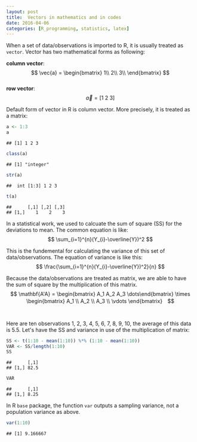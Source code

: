 ```yaml
---
layout: post
title:  Vectors in mathematics and in codes
date: 2016-04-06
categories: [R_programming, statistics, latex]
---
```

When a set of data/observations is imported to R, it is usually treated as `vector`. Vector has two mathematical forms as following:  

**column vector**:  
$$ \vec{a} = \begin{bmatrix}
 1\\
 2\\
 3\\
\end{bmatrix} $$  
**row vector**:  
$$ \vec{a} = [ 1\ 2\ 3 ] $$

Default form of vector in R is column vector. More precisely, it is treated as a matrix:  

```r
a <- 1:3
a
```

```
## [1] 1 2 3
```

```r
class(a)
```

```
## [1] "integer"
```

```r
str(a)
```

```
##  int [1:3] 1 2 3
```

```r
t(a)
```

```
##      [,1] [,2] [,3]
## [1,]    1    2    3
```

In a statistical work, we used to calcuate the sum of square (SS) for the deviations to mean. The common equation is like:  
$$ \sum_{i=1}^{n}(Y_{i}-\overline{Y})^2 $$  

This is the fundemental for calculating the variance of this set of data/observations. The equation of variance is like this:  
$$ \frac{\sum_{i=1}^{n}(Y_{i}-\overline{Y})^2}{n} $$  

Because the data/observations are treated as matrix, we are able to have the sum of square by the multiplication of this matrix.  
$$ \mathbf{A'A} = 
\begin{bmatrix} A_1 A_2 A_3 \dots\end{bmatrix}
\times
\begin{bmatrix}
   A_1 \\
   A_2 \\
   A_3 \\
   \vdots
\end{bmatrix}　$$　　

Here are ten observations 1, 2, 3, 4, 5, 6, 7, 8, 9, 10, the average of this data is 5.5. Let's have the SS and variance in use of the multiplication of matrix:  

```r
SS <- t(1:10 - mean(1:10)) %*% (1:10 - mean(1:10)) 
VAR <- SS/length(1:10)
SS
```

```
##      [,1]
## [1,] 82.5
```

```r
VAR
```

```
##      [,1]
## [1,] 8.25
```

In R `base` package, the function `var` outputs a sampling variance, not a population variance as above.

```r
var(1:10)
```

```
## [1] 9.166667
```

